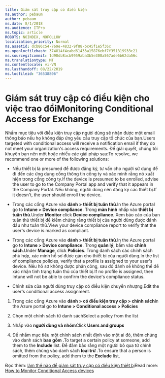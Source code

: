 ```yaml
---
title: Giám sát truy cập có điều kiện
ms.author: pebaum
author: pebaum
ms.date: 8/1/2018
ms.audience: ITPro
ms.topic: article
ROBOTS: NOINDEX, NOFOLLOW
localization_priority: Normal
ms.assetid: dcb86c54-769e-4832-9f88-bc45f1e5f36c
ms.openlocfilehash: 374814f4eabd61433a15876ebf7f351819933c21
ms.sourcegitcommit: 1d98db8acb9959aba3b5e308a567ade6b62da56c
ms.translationtype: MT
ms.contentlocale: vi-VN
ms.lasthandoff: 08/22/2019
ms.locfileid: "36538806"
---
```

# <a name="monitoring-conditional-access-for-exchange"></a><span data-ttu-id="b74d4-102">Giám sát truy cập có điều kiện cho việc trao đổi</span><span class="sxs-lookup"><span data-stu-id="b74d4-102">Monitoring Conditional Access for Exchange</span></span>

<span data-ttu-id="b74d4-103">Nhắm mục tiêu với điều kiện truy cập người dùng sẽ nhận được một email thông báo nếu họ không đáp ứng yêu cầu truy cập tổ chức của bạn.</span><span class="sxs-lookup"><span data-stu-id="b74d4-103">Users targeted with conditional access will receive a notification email if they do not meet your organization's access requirements.</span></span> <span data-ttu-id="b74d4-104">Để giải quyết, chúng tôi khuyên bạn nên một hoặc nhiều các giải pháp sau:</span><span class="sxs-lookup"><span data-stu-id="b74d4-104">To resolve, we recommend one or more of the following solutions:</span></span>
  
- <span data-ttu-id="b74d4-105">Nếu thiết bị là presumed để được đăng ký, tư vấn cho người sử dụng để đi đến các ứng dụng cổng thông tin công ty và xác minh rằng nó xuất hiện trong cổng công ty.</span><span class="sxs-lookup"><span data-stu-id="b74d4-105">If the device is presumed to be enrolled, advise the user to go to the Company Portal app and verify that it appears in the Company Portal.</span></span> <span data-ttu-id="b74d4-106">Nếu không, người dùng nên đăng ký các thiết bị.</span><span class="sxs-lookup"><span data-stu-id="b74d4-106">If it doesn't, the user should enroll the device.</span></span>
    
- <span data-ttu-id="b74d4-107">Trong các cổng Azure vào **dành \> thiết bị tuân thủ**.</span><span class="sxs-lookup"><span data-stu-id="b74d4-107">In the Azure portal go to **Intune \> Device compliance**.</span></span> <span data-ttu-id="b74d4-108">Trong **màn hình** nhấp vào **thiết bị tuân thủ**.</span><span class="sxs-lookup"><span data-stu-id="b74d4-108">Under **Monitor** click **Device compliance**.</span></span> <span data-ttu-id="b74d4-109">Xem báo cáo của bạn tuân thủ thiết bị để kiểm chứng rằng thiết bị của người dùng được đánh dấu như tuân thủ.</span><span class="sxs-lookup"><span data-stu-id="b74d4-109">View your device compliance report to verify that the user's device is marked as compliant.</span></span> 
    
- <span data-ttu-id="b74d4-110">Trong các cổng Azure vào **dành \> thiết bị tuân thủ**.</span><span class="sxs-lookup"><span data-stu-id="b74d4-110">In the Azure portal go to **Intune \> Device compliance**.</span></span> <span data-ttu-id="b74d4-111">Trong **quản lý**, bấm vào **chính sách**.</span><span class="sxs-lookup"><span data-stu-id="b74d4-111">Under **Manage**, click **Policies**.</span></span> <span data-ttu-id="b74d4-112">Trong danh sách các chính sách phù hợp, xác minh hồ sơ được gán cho thiết bị của người dùng.</span><span class="sxs-lookup"><span data-stu-id="b74d4-112">In the list of compliance policies, verify that a profile is assigned to your user's device.</span></span> <span data-ttu-id="b74d4-113">Nếu hồ sơ không được phân công, sau đó dành sẽ không thể để xác nhận tình trạng tuân thủ của thiết bị.</span><span class="sxs-lookup"><span data-stu-id="b74d4-113">If no profile is assigned, then Intune will not be able to confirm the device's compliance status.</span></span> 
    
- <span data-ttu-id="b74d4-114">Chỉnh sửa của người dùng truy cập có điều kiện chuyển nhượng.</span><span class="sxs-lookup"><span data-stu-id="b74d4-114">Edit the user's conditional access assignment.</span></span>
    
1. <span data-ttu-id="b74d4-115">Trong các cổng Azure vào **dành \> có điều kiện truy cập \> chính sách**</span><span class="sxs-lookup"><span data-stu-id="b74d4-115">In the Azure portal go to **Intune \> Conditional access \> Policies**</span></span>
    
2. <span data-ttu-id="b74d4-116">Chọn một chính sách từ danh sách</span><span class="sxs-lookup"><span data-stu-id="b74d4-116">Select a policy from the list</span></span>
    
3. <span data-ttu-id="b74d4-117">Nhấp vào **người dùng và nhóm**</span><span class="sxs-lookup"><span data-stu-id="b74d4-117">Click **Users and groups**</span></span>
    
4. <span data-ttu-id="b74d4-118">Để nhắm mục tiêu một chính sách nhất định vào một ai đó, thêm chúng vào danh sách **bao gồm** .</span><span class="sxs-lookup"><span data-stu-id="b74d4-118">To target a certain policy at someone, add them to the **Include** list.</span></span> <span data-ttu-id="b74d4-119">Để đảm bảo rằng một người bỏ qua từ chính sách, thêm chúng vào danh sách **loại trừ** .</span><span class="sxs-lookup"><span data-stu-id="b74d4-119">To ensure that a person is omitted from the policy, add them to the **Exclude** list.</span></span> 
    
<span data-ttu-id="b74d4-120">Đọc thêm: [làm thế nào để giám sát truy cập có điều kiện thiết bị](https://docs.microsoft.com/intune/conditional-access-exchange-monitor)</span><span class="sxs-lookup"><span data-stu-id="b74d4-120">Read more: [How to Monitor Conditional Access devices](https://docs.microsoft.com/intune/conditional-access-exchange-monitor)</span></span>
  

